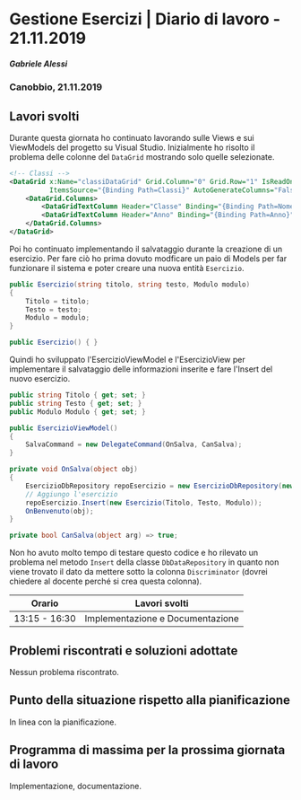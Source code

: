 # Gestione Esercizi | Diario di lavoro - 21.11.2019

##### Gabriele Alessi

### Canobbio, 21.11.2019

## Lavori svolti

Durante questa giornata ho continuato lavorando sulle Views e sui ViewModels del progetto su Visual Studio. Inizialmente ho risolto il problema delle colonne del `DataGrid` mostrando solo quelle selezionate.

```xml
<!-- Classi -->
<DataGrid x:Name="classiDataGrid" Grid.Column="0" Grid.Row="1" IsReadOnly="True"
          ItemsSource="{Binding Path=Classi}" AutoGenerateColumns="False">
    <DataGrid.Columns>
        <DataGridTextColumn Header="Classe" Binding="{Binding Path=Nome}" />
        <DataGridTextColumn Header="Anno" Binding="{Binding Path=Anno}" />
    </DataGrid.Columns>
</DataGrid>
```

Poi ho continuato implementando il salvataggio durante la creazione di un esercizio. Per fare ciò ho prima dovuto modficare un paio di Models per far funzionare il sistema e poter creare una nuova entità `Esercizio`.

```c#
public Esercizio(string titolo, string testo, Modulo modulo)
{
    Titolo = titolo;
    Testo = testo;
    Modulo = modulo;
}

public Esercizio() { }
```

<div style="page-break-after: always;"></div>

Quindi ho sviluppato l'EsercizioViewModel e l'EsercizioView per implementare il salvataggio delle informazioni inserite e fare l'Insert del nuovo esercizio.

```c#
public string Titolo { get; set; }
public string Testo { get; set; }
public Modulo Modulo { get; set; }

public EsercizioViewModel()
{
    SalvaCommand = new DelegateCommand(OnSalva, CanSalva);
}

private void OnSalva(object obj)
{
    EsercizioDbRepository repoEsercizio = new EsercizioDbRepository(new AppDbContext());
    // Aggiungo l'esercizio
    repoEsercizio.Insert(new Esercizio(Titolo, Testo, Modulo));
    OnBenvenuto(obj);
}

private bool CanSalva(object arg) => true;
```

Non ho avuto molto tempo di testare questo codice e ho rilevato un problema nel metodo `Insert` della classe `DbDataRepository` in quanto non viene trovato il dato da mettere sotto la colonna `Discriminator` (dovrei chiedere al docente perché si crea questa colonna).

| Orario | Lavori svolti |
| - | - |
|13:15 - 16:30 | Implementazione e Documentazione |

## Problemi riscontrati e soluzioni adottate

Nessun problema riscontrato.

## Punto della situazione rispetto alla pianificazione

In linea con la pianificazione.

## Programma di massima per la prossima giornata di lavoro

Implementazione, documentazione.
